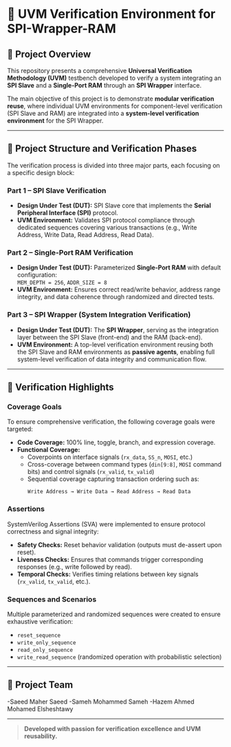 # 🧩 UVM Verification Environment for SPI-Wrapper-RAM

## 📜 Project Overview

This repository presents a comprehensive **Universal Verification Methodology (UVM)** testbench developed to verify a system integrating an **SPI Slave** and a **Single-Port RAM** through an **SPI Wrapper** interface.

The main objective of this project is to demonstrate **modular verification reuse**, where individual UVM environments for component-level verification (SPI Slave and RAM) are integrated into a **system-level verification environment** for the SPI Wrapper.

---

## 🧠 Project Structure and Verification Phases

The verification process is divided into three major parts, each focusing on a specific design block:

### **Part 1 – SPI Slave Verification**
- **Design Under Test (DUT):** SPI Slave core that implements the **Serial Peripheral Interface (SPI)** protocol.
- **UVM Environment:** Validates SPI protocol compliance through dedicated sequences covering various transactions (e.g., Write Address, Write Data, Read Address, Read Data).

### **Part 2 – Single-Port RAM Verification**
- **Design Under Test (DUT):** Parameterized **Single-Port RAM** with default configuration:  
  `MEM_DEPTH = 256`, `ADDR_SIZE = 8`
- **UVM Environment:** Ensures correct read/write behavior, address range integrity, and data coherence through randomized and directed tests.

### **Part 3 – SPI Wrapper (System Integration Verification)**
- **Design Under Test (DUT):** The **SPI Wrapper**, serving as the integration layer between the SPI Slave (front-end) and the RAM (back-end).
- **UVM Environment:** A top-level verification environment reusing both the SPI Slave and RAM environments as **passive agents**, enabling full system-level verification of data integrity and communication flow.

---

## 🎯 Verification Highlights

### **Coverage Goals**
To ensure comprehensive verification, the following coverage goals were targeted:
- **Code Coverage:** 100% line, toggle, branch, and expression coverage.
- **Functional Coverage:**
  - Coverpoints on interface signals (`rx_data`, `SS_n`, `MOSI`, etc.)
  - Cross-coverage between command types (`din[9:8]`, `MOSI` command bits) and control signals (`rx_valid`, `tx_valid`)
  - Sequential coverage capturing transaction ordering such as:
    ```
    Write Address → Write Data → Read Address → Read Data
    ```

### **Assertions**
SystemVerilog Assertions (SVA) were implemented to ensure protocol correctness and signal integrity:
- **Safety Checks:** Reset behavior validation (outputs must de-assert upon reset).
- **Liveness Checks:** Ensures that commands trigger corresponding responses (e.g., write followed by read).
- **Temporal Checks:** Verifies timing relations between key signals (`rx_valid`, `tx_valid`, etc.).

### **Sequences and Scenarios**
Multiple parameterized and randomized sequences were created to ensure exhaustive verification:
- `reset_sequence`
- `write_only_sequence`
- `read_only_sequence`
- `write_read_sequence` (randomized operation with probabilistic selection)

---

## 👥 Project Team

-Saeed Maher Saeed
-Sameh Mohammed Sameh 
-Hazem Ahmed Mohamed Elsheshtawy

---


> **Developed with passion for verification excellence and UVM reusability.**
